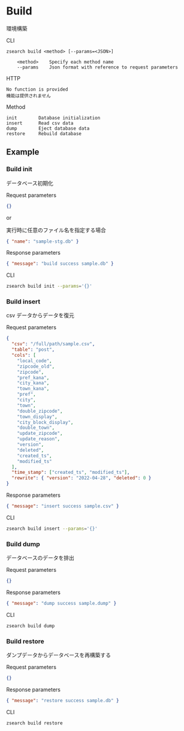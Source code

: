 # Build

環境構築

CLI

```text
zsearch build <method> [--params=<JSON>]

    <method>    Specify each method name
    --params    Json format with reference to request parameters
```

HTTP

```text
No function is provided
機能は提供されません
```

Method

```text
init        Database initialization
insert      Read csv data
dump        Eject database data
restore     Rebuild database
```

## Example

### Build init

データベース初期化

Request parameters

```json
{}
```

or

実行時に任意のファイル名を指定する場合

```json
{ "name": "sample-stg.db" }
```

Response parameters

```json
{ "message": "build success sample.db" }
```

CLI

```zsh
zsearch build init --params='{}'
```

### Build insert

csv データからデータを復元

Request parameters

```json
{
  "csv": "/full/path/sample.csv",
  "table": "post",
  "cols": [
    "local_code",
    "zipcode_old",
    "zipcode",
    "pref_kana",
    "city_kana",
    "town_kana",
    "pref",
    "city",
    "town",
    "double_zipcode",
    "town_display",
    "city_block_display",
    "double_town",
    "update_zipcode",
    "update_reason",
    "version",
    "deleted",
    "created_ts",
    "modified_ts"
  ],
  "time_stamp": ["created_ts", "modified_ts"],
  "rewrite": { "version": "2022-04-28", "deleted": 0 }
}
```

Response parameters

```json
{ "message": "insert success sample.csv" }
```

CLI

```zsh
zsearch build insert --params='{}'
```

### Build dump

データベースのデータを排出

Request parameters

```json
{}
```

Response parameters

```json
{ "message": "dump success sample.dump" }
```

CLI

```zsh
zsearch build dump
```

### Build restore

ダンプデータからデータベースを再構築する

Request parameters

```json
{}
```

Response parameters

```json
{ "message": "restore success sample.db" }
```

CLI

```zsh
zsearch build restore
```

```

```
